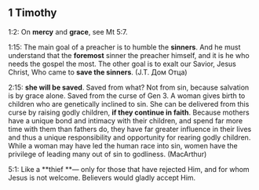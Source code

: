 ## 1 Timothy

1:2: On **mercy** and **grace**, see Mt 5:7.

1:15: The main goal of a preacher is to humble the **sinners**. And he must understand that the **foremost** sinner the preacher himself, and it is he who needs the gospel the most. The other goal is to exalt our Savior, Jesus Christ, Who came to **save the sinners**. (J.T. Дом Отца)

2:15: **she will be saved**. Saved from what? Not from sin, because salvation is by grace alone. Saved from the curse of Gen 3. 
A woman gives birth to children who are genetically inclined to sin. She can be delivered from this curse by raising godly children, **if they continue in faith**.
Because mothers have a unique bond and intimacy with their children, and spend far more time with them than fathers do, they have far greater influence in their lives and thus a unique responsibility and opportunity for rearing godly children. While a woman may have led the human race into sin, women have the privilege of leading many out of sin to godliness.
(MacArthur)

5:1: Like a **thief **— only for those that have rejected Him, and for whom Jesus is not welcome. Believers would gladly accept Him.